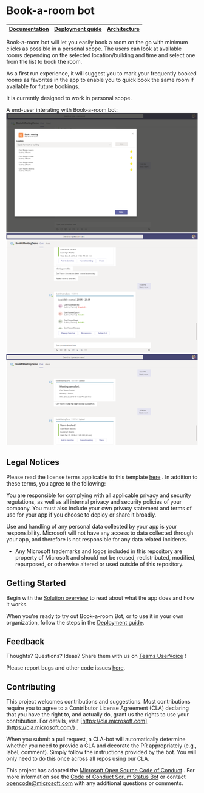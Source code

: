 # Book-a-room bot

| [Documentation](/wiki) | [Deployment guide](/wiki/Deployment-guide.md) | [Architecture](/wiki/Solution-Overview.md) |
| ---- | ---- | ---- |


Book-a-room bot will let you easily book a room on the go with minimum clicks as possible in a personal scope. The users can look at available rooms depending on the selected location/building and time and select one from the list to book the room.

As a first run experience, it will suggest you to mark your frequently booked rooms as favorites in the app to enable you to quick book the same room if available for future bookings.

It is currently designed to work in personal scope.

A end-user interating with Book-a-room bot: 
![Manage Favorites](/wiki/images/Readme-2.png)
![Book Room](/wiki/images/Readme-1.png)
![Book Room Confirmation](/wiki/images/Readme-3.png)


## **Legal Notices**

Please read the license terms applicable to this template [here](https://github.com/OfficeDev/microsoft-teams-%3C%3CTODO%3E%3E-app/blob/master/LICENSE) . In addition to these terms, you agree to the following:

You are responsible for complying with all applicable privacy and security regulations, as well as all internal privacy and security policies of your company. You must also include your own privacy statement and terms of use for your app if you choose to deploy or share it broadly.

Use and handling of any personal data collected by your app is your responsibility. Microsoft will not have any access to data collected through your app, and therefore is not responsible for any data related incidents.

-   Any Microsoft trademarks and logos included in this repository are property of Microsoft and should not be reused, redistributed, modified, repurposed, or otherwise altered or used outside of this repository.

## **Getting** **Started**

Begin with the [Solution overview](https://github.com/OfficeDev/<ToDo>/wiki/Solution-overview) to read about what the app does and how it works.

When you're ready to try out Book-a-room Bot, or to use it in your own organization, follow the steps in the [Deployment guide](https://github.com/OfficeDev/<ToDo>/wiki/Deployment-guide).

## **Feedback**

Thoughts? Questions? Ideas? Share them with us on [Teams UserVoice](https://microsoftteams.uservoice.com/forums/555103-public) !

Please report bugs and other code issues [here](https://github.com/OfficeDev/<ToDo>/wiki/Deployment-guide).

## **Contributing**

This project welcomes contributions and suggestions. Most contributions require you to agree to a Contributor License Agreement (CLA) declaring that you have the right to, and actually do, grant us the rights to use your contribution. For details, visit [https://cla.microsoft.com](https://cla.microsoft.com/) .

When you submit a pull request, a CLA-bot will automatically determine whether you need to provide a CLA and decorate the PR appropriately (e.g., label, comment). Simply follow the instructions provided by the bot. You will only need to do this once across all repos using our CLA.

This project has adopted the [Microsoft Open Source Code of Conduct](https://opensource.microsoft.com/codeofconduct/) . For more information see the [Code of Conduct Scrum Status Bot]([https://opensource.microsoft.com/codeofconduct/Scrum](https://opensource.microsoft.com/codeofconduct/Scrum)) or contact [opencode@microsoft.com](mailto:opencode@microsoft.com) with any additional questions or comments.
